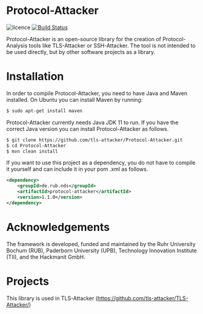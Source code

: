 # Protocol-Attacker

![licence](https://img.shields.io/badge/License-Apachev2-brightgreen.svg)
[![Build Status](http://hydrogen.cloud.nds.rub.de/buildStatus/icon.svg?job=Protocol-Attacker)](http://hydrogen.cloud.nds.rub.de/job/Protocol-Attacker/)

Protocol-Attacker is an open-source library for the creation of Protocol-Analysis tools like TLS-Attacker or SSH-Attacker.
The tool is not intended to be used directly, but by other software projects as a library.

# Installation

In order to compile Protocol-Attacker, you need to have Java and Maven installed. On Ubuntu you can install Maven by
running:

```bash
$ sudo apt-get install maven
```

Protocol-Attacker currently needs Java JDK 11 to run. If you have the correct Java version you can install
Protocol-Attacker as follows.

```bash
$ git clone https://github.com/tls-attacker/Protocol-Attacker.git
$ cd Protocol-Attacker
$ mvn clean install
```

If you want to use this project as a dependency, you do not have to compile it yourself and can include it in your pom
.xml as follows.

```xml
<dependency>
    <groupId>de.rub.nds</groupId>
    <artifactId>protocol-attacker</artifactId>
    <version>1.1.0</version>
</dependency>
```

# Acknowledgements

The framework is developed, funded and maintained by the Ruhr University Bochum (RUB), Paderborn University (UPB), Technology Innovation Institute (TII), and the Hackmanit GmbH.

# Projects

This library is used in TLS-Attacker (https://github.com/tls-attacker/TLS-Attacker/)
